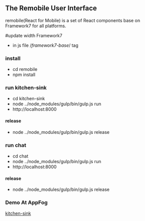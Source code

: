 ## The Remobile User Interface

remobile(React for Mobile) is a set of React components base on Framework7
for all platforms.

#update width Framework7
- in js file /*framework7-base*/ tag

### install
- cd remobile
- npm install

### run kitchen-sink
- cd kitchen-sink
- node ../node_modules/gulp/bin/gulp.js run
- http://localhost:8000

#### release
- node ../node_modules/gulp/bin/gulp.js release

### run chat
- cd chat
- node ../node_modules/gulp/bin/gulp.js run
- http://localhost:8000

#### release
- node ../node_modules/gulp/bin/gulp.js release

### Demo At AppFog
[kitchen-sink](http://remobile.ap01.aws.af.cm)
